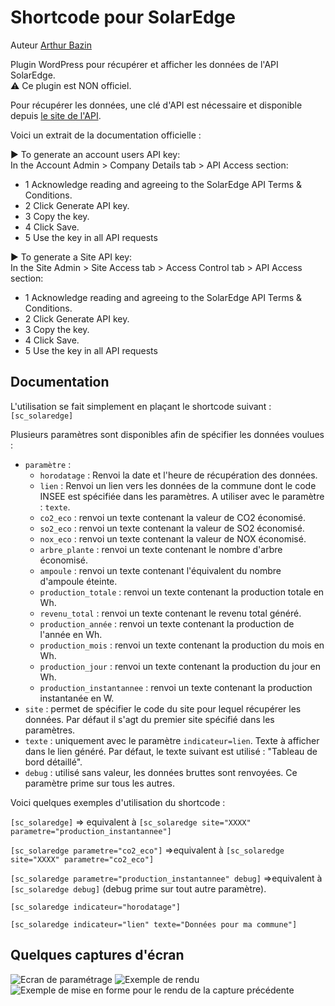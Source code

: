# Shortcode pour SolarEdge

Auteur [Arthur Bazin](https://www.arthurbazin.com)

Plugin WordPress pour récupérer et afficher les données de l'API SolarEdge.  
:warning: Ce plugin est NON officiel.

Pour récupérer les données, une clé d'API est nécessaire et disponible depuis [le site de l'API](https://www.solaredge.com/fr/service/support/).

Voici un extrait de la documentation officielle :  

► To generate an account users API key:  
In the Account Admin > Company Details tab > API Access section:
- 1 Acknowledge reading and agreeing to the SolarEdge API Terms & Conditions.
- 2 Click Generate API key.
- 3 Copy the key.
- 4 Click Save.
- 5 Use the key in all API requests  
  
► To generate a Site API key:  
In the Site Admin > Site Access tab > Access Control tab > API Access section:
- 1 Acknowledge reading and agreeing to the SolarEdge API Terms & Conditions.
- 2 Click Generate API key.
- 3 Copy the key.
- 4 Click Save.
- 5 Use the key in all API requests


## Documentation

L'utilisation se fait simplement en plaçant le shortcode suivant : ```[sc_solaredge]```

Plusieurs paramètres sont disponibles afin de spécifier les données voulues :


- ```paramètre``` :
  - ```horodatage``` : Renvoi la date et l'heure de récupération des données.
  - ```lien``` : Renvoi un lien vers les données de la commune dont le code INSEE est spécifiée dans les paramètres. A utiliser avec le paramètre : ```texte```.
  - ```co2_eco``` : renvoi un texte contenant la valeur de CO2 économisé.
  - ```so2_eco``` : renvoi un texte contenant la valeur de SO2 économisé.
  - ```nox_eco``` : renvoi un texte contenant la valeur de NOX économisé.
  - ```arbre_plante``` : renvoi un texte contenant le nombre d'arbre économisé.
  - ```ampoule``` : renvoi un texte contenant l'équivalent du nombre d'ampoule éteinte.
  - ```production_totale``` : renvoi un texte contenant la production totale en Wh.
  - ```revenu_total``` : renvoi un texte contenant le revenu total généré.
  - ```production_année``` : renvoi un texte contenant la production de l'année en Wh.
  - ```production_mois``` : renvoi un texte contenant la production du mois en Wh.
  - ```production_jour``` : renvoi un texte contenant la production du jour en Wh.
  - ```production_instantannee``` : renvoi un texte contenant la production instantanée en W.
- ```site``` : permet de spécifier le code du site pour lequel récupérer les données. Par défaut il s'agt du premier site spécifié dans les paramètres.
- ```texte``` : uniquement avec le paramètre ```indicateur=lien```. Texte à afficher dans le lien généré. Par défaut, le texte suivant est utilisé : "Tableau de bord détaillé".
- ```debug``` : utilisé sans valeur, les données bruttes sont renvoyées. Ce paramètre prime sur tous les autres.

Voici quelques exemples d'utilisation du shortcode :

```[sc_solaredge]```
=> equivalent à ```[sc_solaredge site="XXXX" parametre="production_instantannee"]```  

```[sc_solaredge parametre="co2_eco"]```
=>equivalent à ```[sc_solaredge site="XXXX" parametre="co2_eco"]```  

```[sc_solaredge parametre="production_instantannee" debug]```
=>equivalent à ```[sc_solaredge debug]``` (debug prime sur tout autre paramètre).  

```[sc_solaredge indicateur="horodatage"]```  

```[sc_solaredge indicateur="lien" texte="Données pour ma commune"]```


## Quelques captures d'écran

![Ecran de paramétrage](/doc/screenshot-1.png)
![Exemple de rendu](/doc/screenshot-2.png)
![Exemple de mise en forme pour le rendu de la capture précédente](/doc/screenshot-3.png)

